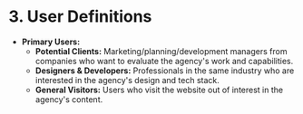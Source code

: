 # 3. User Definitions
* **Primary Users:**
    * **Potential Clients:** Marketing/planning/development managers from companies who want to evaluate the agency's work and capabilities.
    * **Designers & Developers:** Professionals in the same industry who are interested in the agency's design and tech stack.
    * **General Visitors:** Users who visit the website out of interest in the agency's content.
